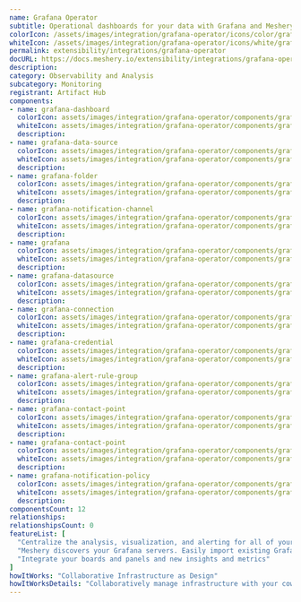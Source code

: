 ```yaml
---
name: Grafana Operator
subtitle: Operational dashboards for your data with Grafana and Meshery
colorIcon: /assets/images/integration/grafana-operator/icons/color/grafana-operator-color.svg
whiteIcon: /assets/images/integration/grafana-operator/icons/white/grafana-operator-white.svg
permalink: extensibility/integrations/grafana-operator
docURL: https://docs.meshery.io/extensibility/integrations/grafana-operator
description: 
category: Observability and Analysis
subcategory: Monitoring
registrant: Artifact Hub
components: 
- name: grafana-dashboard
  colorIcon: assets/images/integration/grafana-operator/components/grafana-dashboard/icons/color/grafana-dashboard-color.svg
  whiteIcon: assets/images/integration/grafana-operator/components/grafana-dashboard/icons/white/grafana-dashboard-white.svg
  description: 
- name: grafana-data-source
  colorIcon: assets/images/integration/grafana-operator/components/grafana-data-source/icons/color/grafana-data-source-color.svg
  whiteIcon: assets/images/integration/grafana-operator/components/grafana-data-source/icons/white/grafana-data-source-white.svg
  description: 
- name: grafana-folder
  colorIcon: assets/images/integration/grafana-operator/components/grafana-folder/icons/color/grafana-folder-color.svg
  whiteIcon: assets/images/integration/grafana-operator/components/grafana-folder/icons/white/grafana-folder-white.svg
  description: 
- name: grafana-notification-channel
  colorIcon: assets/images/integration/grafana-operator/components/grafana-notification-channel/icons/color/grafana-notification-channel-color.svg
  whiteIcon: assets/images/integration/grafana-operator/components/grafana-notification-channel/icons/white/grafana-notification-channel-white.svg
  description: 
- name: grafana
  colorIcon: assets/images/integration/grafana-operator/components/grafana/icons/color/grafana-color.svg
  whiteIcon: assets/images/integration/grafana-operator/components/grafana/icons/white/grafana-white.svg
  description: 
- name: grafana-datasource
  colorIcon: assets/images/integration/grafana-operator/components/grafana-datasource/icons/color/grafana-datasource-color.svg
  whiteIcon: assets/images/integration/grafana-operator/components/grafana-datasource/icons/white/grafana-datasource-white.svg
  description: 
- name: grafana-connection
  colorIcon: assets/images/integration/grafana-operator/components/grafana-connection/icons/color/grafana-connection-color.svg
  whiteIcon: assets/images/integration/grafana-operator/components/grafana-connection/icons/white/grafana-connection-white.svg
  description: 
- name: grafana-credential
  colorIcon: assets/images/integration/grafana-operator/components/grafana-credential/icons/color/grafana-credential-color.svg
  whiteIcon: assets/images/integration/grafana-operator/components/grafana-credential/icons/white/grafana-credential-white.svg
  description: 
- name: grafana-alert-rule-group
  colorIcon: assets/images/integration/grafana-operator/components/grafana-alert-rule-group/icons/color/grafana-alert-rule-group-color.svg
  whiteIcon: assets/images/integration/grafana-operator/components/grafana-alert-rule-group/icons/white/grafana-alert-rule-group-white.svg
  description: 
- name: grafana-contact-point
  colorIcon: assets/images/integration/grafana-operator/components/grafana-contact-point/icons/color/grafana-contact-point-color.svg
  whiteIcon: assets/images/integration/grafana-operator/components/grafana-contact-point/icons/white/grafana-contact-point-white.svg
  description: 
- name: grafana-contact-point
  colorIcon: assets/images/integration/grafana-operator/components/grafana-contact-point/icons/color/grafana-contact-point-color.svg
  whiteIcon: assets/images/integration/grafana-operator/components/grafana-contact-point/icons/white/grafana-contact-point-white.svg
  description: 
- name: grafana-notification-policy
  colorIcon: assets/images/integration/grafana-operator/components/grafana-notification-policy/icons/color/grafana-notification-policy-color.svg
  whiteIcon: assets/images/integration/grafana-operator/components/grafana-notification-policy/icons/white/grafana-notification-policy-white.svg
  description: 
componentsCount: 12
relationships: 
relationshipsCount: 0
featureList: [
  "Centralize the analysis, visualization, and alerting for all of your data with Grafana.",
  "Meshery discovers your Grafana servers. Easily import existing Grafana dashboards and panels into Meshery",
  "Integrate your boards and panels and new insights and metrics"
]
howItWorks: "Collaborative Infrastructure as Design"
howItWorksDetails: "Collaboratively manage infrastructure with your coworkers synchronously sharing the same designs."
---
```

